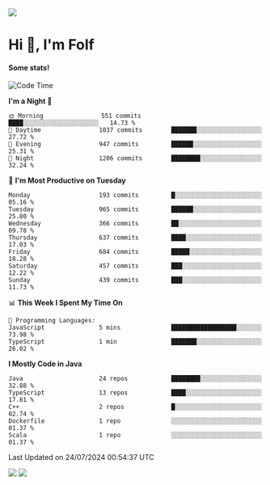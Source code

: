 <img src="https://komarev.com/ghpvc/?username=itsfolf"/>
<h1>Hi 👋, I'm Folf</h1>


#### Some stats!
<!--START_SECTION:waka-->
![Code Time](http://img.shields.io/badge/Code%20Time-2%2C269%20hrs%2010%20mins-blue)

**I'm a Night 🦉** 

```text
🌞 Morning                551 commits         ████░░░░░░░░░░░░░░░░░░░░░   14.73 % 
🌆 Daytime                1037 commits        ███████░░░░░░░░░░░░░░░░░░   27.72 % 
🌃 Evening                947 commits         ██████░░░░░░░░░░░░░░░░░░░   25.31 % 
🌙 Night                  1206 commits        ████████░░░░░░░░░░░░░░░░░   32.24 % 
```
📅 **I'm Most Productive on Tuesday** 

```text
Monday                   193 commits         █░░░░░░░░░░░░░░░░░░░░░░░░   05.16 % 
Tuesday                  965 commits         ██████░░░░░░░░░░░░░░░░░░░   25.80 % 
Wednesday                366 commits         ██░░░░░░░░░░░░░░░░░░░░░░░   09.78 % 
Thursday                 637 commits         ████░░░░░░░░░░░░░░░░░░░░░   17.03 % 
Friday                   684 commits         █████░░░░░░░░░░░░░░░░░░░░   18.28 % 
Saturday                 457 commits         ███░░░░░░░░░░░░░░░░░░░░░░   12.22 % 
Sunday                   439 commits         ███░░░░░░░░░░░░░░░░░░░░░░   11.73 % 
```


📊 **This Week I Spent My Time On** 

```text
💬 Programming Languages: 
JavaScript               5 mins              ██████████████████░░░░░░░   73.98 % 
TypeScript               1 min               ███████░░░░░░░░░░░░░░░░░░   26.02 % 
```

**I Mostly Code in Java** 

```text
Java                     24 repos            ████████░░░░░░░░░░░░░░░░░   32.88 % 
TypeScript               13 repos            ████░░░░░░░░░░░░░░░░░░░░░   17.81 % 
C++                      2 repos             █░░░░░░░░░░░░░░░░░░░░░░░░   02.74 % 
Dockerfile               1 repo              ░░░░░░░░░░░░░░░░░░░░░░░░░   01.37 % 
Scala                    1 repo              ░░░░░░░░░░░░░░░░░░░░░░░░░   01.37 % 
```




 Last Updated on 24/07/2024 00:54:37 UTC
<!--END_SECTION:waka-->
<a src="https://discord.com/users/1090088995976925305"><img src="https://lanyard-profile-readme.vercel.app/api/1090088995976925305"/></a></td> 
<img src="https://hit.yhype.me/github/profile?user_id=9268058"/>

